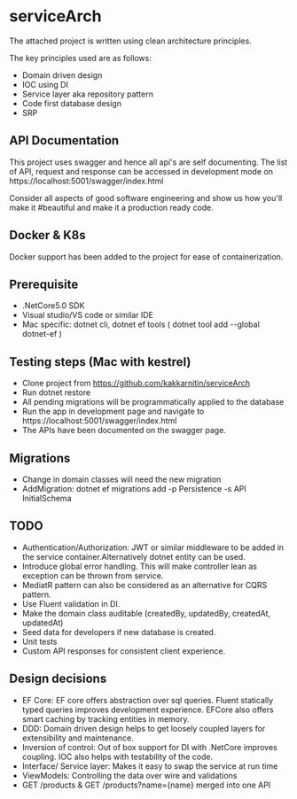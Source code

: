﻿# serviceArch
The attached project is written using clean architecture principles.

The key principles used are as follows:

- Domain driven design
- IOC using DI
- Service layer aka repository pattern
- Code first database design
- SRP


## API Documentation
This project uses swagger and hence all api's are self documenting. The list of API, request and response can be accessed in development mode
on https://localhost:5001/swagger/index.html

Consider all aspects of good software engineering and show us how you'll make it #beautiful and make it a production ready code.

## Docker & K8s

Docker support has been added to the project for ease of containerization.


## Prerequisite

- .NetCore5.0 SDK
- Visual studio/VS code or similar IDE
- Mac specific: dotnet cli, dotnet ef tools ( dotnet tool add --global dotnet-ef )

## Testing steps (Mac with kestrel)
- Clone project from https://github.com/kakkarnitin/serviceArch
- Run dotnet restore
- All pending migrations will be programmatically applied to the database
- Run the app in development page and navigate to https://localhost:5001/swagger/index.html
- The APIs have been documented on the swagger page.

## Migrations
- Change in domain classes will need the new migration
- AddMigration: dotnet ef migrations add -p Persistence -s API InitialSchema  


## TODO
- Authentication/Authorization: JWT or similar middleware to be added in the service container.Alternatively dotnet entity can be used. 
- Introduce global error handling. This will make controller lean as exception can be thrown from service.
- MediatR pattern can also be considered as an alternative for CQRS pattern. 
- Use Fluent validation in DI.
- Make the domain class auditable (createdBy, updatedBy, createdAt, updatedAt)
- Seed data for developers if new database is created.
- Unit tests
- Custom API responses for consistent client experience. 

## Design decisions
- EF Core: EF core offers abstraction over sql queries. Fluent statically typed queries improves development experience. EFCore also
offers smart caching by tracking entities in memory. 
- DDD: Domain driven design helps to get loosely coupled layers for extensibility and maintenance.
- Inversion of control: Out of box support for DI with .NetCore improves coupling. IOC also helps with testability of the code.
- Interface/ Service layer: Makes it easy to swap the service at run time
- ViewModels: Controlling the data over wire and validations
- GET /products & GET /products?name={name} merged into one API 
